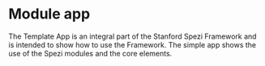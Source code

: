 # Module app

The Template App is an integral part of the Stanford Spezi Framework and is intended to show how
to use the Framework. The simple app shows the use of the Spezi modules and the core elements.